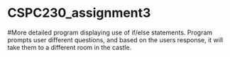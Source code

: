 # CSPC230_assignment3

#More detailed program displaying use of if/else statements. Program prompts user different questions, and based on the users response, it will take them to a different room in the castle. 
